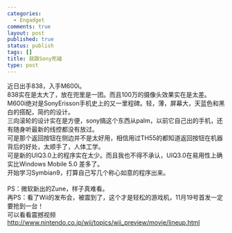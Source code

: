 ```yaml
--- 
categories: 
  - Engadget
comments: true
layout: post
published: true
status: publish
tags: []
title: 就跟Sony死磕
type: post
---
```

<div id="msgcns!5F971C000415D85F!478" class="bvMsg">
<div>近日出手838，入手M600i。</div>
<div>838实在是太大了，放在兜里是一团。而且100万的摄像头效果实在是太差。</div>
<div>M600i绝对是SonyErisson手机史上的又一里程碑。轻，薄，屏幕大，天蓝色和黑白的搭配，简约的设计。</div>
<div>三向滚轮的设计实在是方便，sony搞这个东西从palm，以前它自己出的手机，还有随身听最新的线控都没有放过。</div>
<div>可是那个返回按钮在侧边并不是太好用，相信用过TH55的都知道返回按钮在机器背后的好处，太顺手了，人体工学。</div>
<div>可是新的UIQ3.0上的程序实在太少。而且我也不得不承认，UIQ3.0在易用性上确实比Windows Mobile 5.0 差多了。</div>
<div>开始学习Symbian9，打算自己写几个称心如意的程序出来。</div>
<div> </div>
<div>PS：微软新出的Zune，样子真难看。</div>
<div>再PS：看了Wii的发布会，被震到了，这个才是轻松的游戏机，11月19号首发一定要抢到一台！</div>
<div>可以看看震撼视频</div>
<div><a href="http://www.nintendo.co.jp/wii/topics/wii_preview/movie/lineup.html">http://www.nintendo.co.jp/wii/topics/wii_preview/movie/lineup.html</a></div>
</div>
